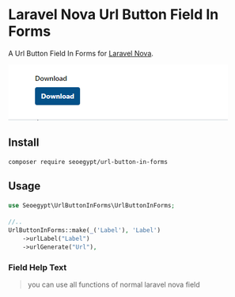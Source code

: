 # Laravel Nova Url Button Field In Forms

A Url Button Field In Forms for [Laravel Nova](https://nova.laravel.com/).

![Preview 1](https://github.com/SeoDevs/url-button-in-forms/blob/main/docs/preview.png)

## Install

```
composer require seoegypt/url-button-in-forms
```

## Usage

```php
use Seoegypt\UrlButtonInForms\UrlButtonInForms;

//..
UrlButtonInForms::make(_('Label'), 'Label')
    ->urlLabel("Label")
    ->urlGenerate("Url"),
```

### Field Help Text

> you can use all functions of normal laravel nova field

